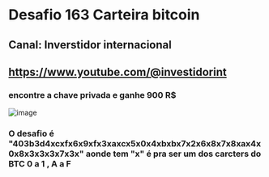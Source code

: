 # Desafio 163 Carteira bitcoin
## Canal: Inverstidor internacional 
## https://www.youtube.com/@investidorint

### encontre a chave privada e ganhe 900 R$

![image](https://github.com/user-attachments/assets/15173690-6fa2-49e4-9d62-f3ec34fa8357)

### O desafio é "403b3d4xcxfx6x9xfx3xaxcx5x0x4xbxbx7x2x6x8x7x8xax4x0x8x3x3x3x7x3x" aonde tem "x" é pra ser um dos carcters do BTC 0 a 1 , A a F
